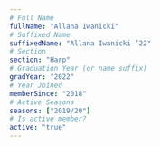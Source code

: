 ```yaml
---
# Full Name
fullName: "Allana Iwanicki"
# Suffixed Name
suffixedName: "Allana Iwanicki ’22"
# Section
section: "Harp"
# Graduation Year (or name suffix)
gradYear: "2022"
# Year Joined
memberSince: "2018"
# Active Seasons
seasons: ["2019/20"]
# Is active member?
active: "true"
---
```


